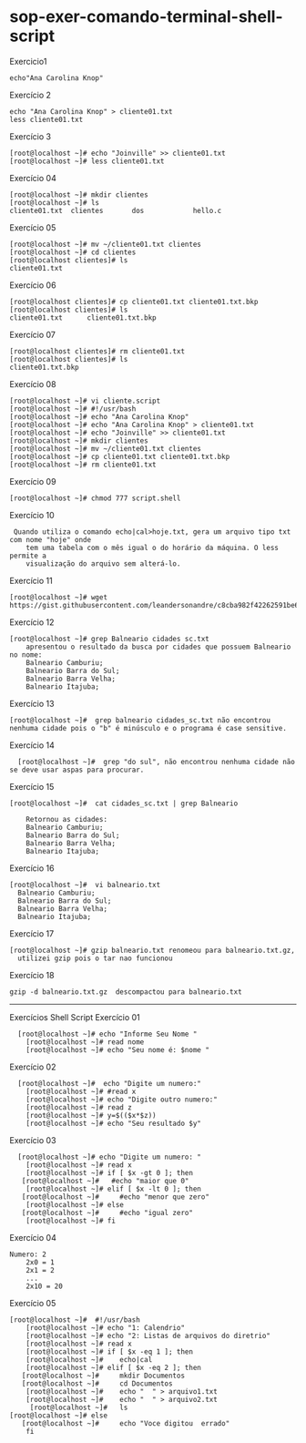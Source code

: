 # sop-exer-comando-terminal-shell-script
Exercicio1
``````````````````````````````````````````````
echo"Ana Carolina Knop"
``````````````````````````````````````````````
Exercício 2
``````````````````````````````````````````````
echo "Ana Carolina Knop" > cliente01.txt
less cliente01.txt
``````````````````````````````````````````````
Exercício 3
``````````````````````````````````````````````
[root@localhost ~]# echo "Joinville" >> cliente01.txt
[root@localhost ~]# less cliente01.txt
``````````````````````````````````````````````
Exercício 04
``````````````````````````````````````````````
[root@localhost ~]# mkdir clientes
[root@localhost ~]# ls
cliente01.txt  clientes       dos            hello.c
``````````````````````````````````````````````
Exercício 05

``````````````````````````````````````````````
[root@localhost ~]# mv ~/cliente01.txt clientes
[root@localhost ~]# cd clientes
[root@localhost clientes]# ls
cliente01.txt
``````````````````````````````````````````````
Exercício 06

``````````````````````````````````````````````
[root@localhost clientes]# cp cliente01.txt cliente01.txt.bkp
[root@localhost clientes]# ls
cliente01.txt      cliente01.txt.bkp
``````````````````````````````````````````````
Exercício 07
``````````````````````````````````````````````
[root@localhost clientes]# rm cliente01.txt
[root@localhost clientes]# ls
cliente01.txt.bkp
``````````````````````````````````````````````
Exercício 08

``````````````````````````````````````````````
[root@localhost ~]# vi cliente.script
[root@localhost ~]# #!/usr/bash
[root@localhost ~]# echo "Ana Carolina Knop"
[root@localhost ~]# echo "Ana Carolina Knop" > cliente01.txt
[root@localhost ~]# echo "Joinville" >> cliente01.txt
[root@localhost ~]# mkdir clientes
[root@localhost ~]# mv ~/cliente01.txt clientes
[root@localhost ~]# cp cliente01.txt cliente01.txt.bkp
[root@localhost ~]# rm cliente01.txt
``````````````````````````````````````````````
Exercício 09

``````````````````````````````````````````````
[root@localhost ~]# chmod 777 script.shell
``````````````````````````````````````````````
Exercício 10

``````````````````````````````````````````````
 Quando utiliza o comando echo|cal>hoje.txt, gera um arquivo tipo txt com nome "hoje" onde
	tem uma tabela com o mês igual o do horário da máquina. O less permite a
	visualização do arquivo sem alterá-lo.
``````````````````````````````````````````````
Exercício 11

``````````````````````````````````````````````
[root@localhost ~]# wget https://gist.githubusercontent.com/leandersonandre/c8cba982f42262591be628e5397d1c3f/raw/bd13a3e13823708e477f99f9285f845b292714c6/cidades_sc.txt.
``````````````````````````````````````````````
Exercício 12
``````````````````````````````````````````````
[root@localhost ~]# grep Balneario cidades sc.txt
	apresentou o resultado da busca por cidades que possuem Balneario no nome:
	Balneario Camburiu;
	Balneario Barra do Sul;
	Balneario Barra Velha;
	Balneario Itajuba;
  ``````````````````````````````````````````````
  Exercício 13
  ``````````````````````````````````````````````
 [root@localhost ~]#  grep balneario cidades_sc.txt não encontrou nenhuma cidade pois o "b" é minúsculo e o programa é case sensitive.
 ``````````````````````````````````````````````
 Exercício 14
 
``````````````````````````````````````````````
  [root@localhost ~]#  grep "do sul", não encontrou nenhuma cidade não se deve usar aspas para procurar.
 ``````````````````````````````````````````````
Exercício 15

``````````````````````````````````````````````
[root@localhost ~]#  cat cidades_sc.txt | grep Balneario

	Retornou as cidades:
	Balneario Camburiu;
	Balneario Barra do Sul;
	Balneario Barra Velha;
	Balneario Itajuba;
  ``````````````````````````````````````````````
  Exercício 16
  ``````````````````````````````````````````````
 [root@localhost ~]#  vi balneario.txt
	Balneario Camburiu;
	Balneario Barra do Sul;
	Balneario Barra Velha;
	Balneario Itajuba;
  ``````````````````````````````````````````````
  Exercício 17
  ``````````````````````````````````````````````
  [root@localhost ~]# gzip balneario.txt renomeou para balneario.txt.gz,
	utilizei gzip pois o tar nao funcionou
  ``````````````````````````````````````````````
  Exercício 18
  ``````````````````````````````````````````````
  gzip -d balneario.txt.gz  descompactou para balneario.txt
  
``````````````````````````````````````````````
  _______________________________________________________________________________
  Exercícios Shell Script
  Exercício 01
  
``````````````````````````````````````````````
  [root@localhost ~]# echo "Informe Seu Nome "
	[root@localhost ~]# read nome
	[root@localhost ~]# echo "Seu nome é: $nome "
``````````````````````````````````````````````
Exercício 02
``````````````````````````````````````````````
  [root@localhost ~]#  echo "Digite um numero:"
	[root@localhost ~]# #read x
	[root@localhost ~]# echo "Digite outro numero:"
	[root@localhost ~]# read z
	[root@localhost ~]# y=$(($x*$z))
	[root@localhost ~]# echo "Seu resultado $y"
  ``````````````````````````````````````````````
  Exercício 03
``````````````````````````````````````````````
  [root@localhost ~]# echo "Digite um numero: "
	[root@localhost ~]# read x
	[root@localhost ~]# if [ $x -gt 0 ]; then
   [root@localhost ~]#   #echo "maior que 0"
	[root@localhost ~]# elif [ $x -lt 0 ]; then
   [root@localhost ~]#     #echo "menor que zero"
	[root@localhost ~]# else
   [root@localhost ~]#     #echo "igual zero"
	[root@localhost ~]# fi
``````````````````````````````````````````````
Exercício 04

``````````````````````````````````````````````
Numero: 2
	2x0 = 1
	2x1 = 2
	...
	2x10 = 20
 ``````````````````````````````````````````````
 Exercício 05
 
``````````````````````````````````````````````
[root@localhost ~]#  #!/usr/bash
	[root@localhost ~]# echo "1: Calendrio"
	[root@localhost ~]# echo "2: Listas de arquivos do diretrio"
	[root@localhost ~]# read x
	[root@localhost ~]# if [ $x -eq 1 ]; then
    [root@localhost ~]#    echo|cal
	[root@localhost ~]# elif [ $x -eq 2 ]; then
   [root@localhost ~]#     mkdir Documentos
   [root@localhost ~]#     cd Documentos
    [root@localhost ~]#    echo "  " > arquivo1.txt
    [root@localhost ~]#    echo "  " > arquivo2.txt
     [root@localhost ~]#   ls
[root@localhost ~]#	else
   [root@localhost ~]#     echo "Voce digitou  errado"
	fi
